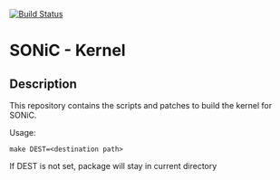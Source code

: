 [![Build Status](https://sonic-jenkins.westus.cloudapp.azure.com/job/common/job/linux-kernel-build/badge/icon)](https://sonic-jenkins.westus.cloudapp.azure.com/job/common/job/linux-kernel-build/)

# SONiC - Kernel

## Description
This repository contains the scripts and patches to build the kernel for SONiC.

Usage:

    make DEST=<destination path>

If DEST is not set, package will stay in current directory
